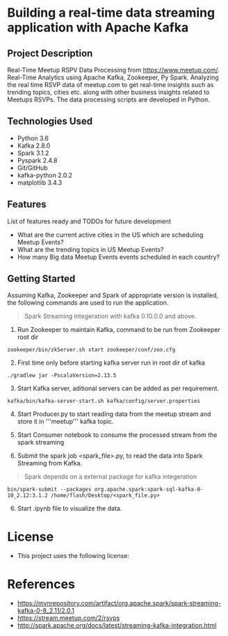 # Building a real-time data streaming application with Apache Kafka
## Project Description

Real-Time Meetup RSPV Data Processing from https://www.meetup.com/. Real-Time Analytics using Apache Kafka, Zookeeper, Py Spark. Analyzing the real time RSVP data of meetup.com to get real-time insights such as trending topics, cities etc. along with other business insights related to Meetups RSVPs. The data processing scripts are developed in Python.

## Technologies Used

* Python 3.6
* Kafka 2.8.0
* Spark 3.1.2
* Pyspark 2.4.8
* Git/GitHub
* kafka-python 2.0.2
* matplotlib 3.4.3  

## Features

List of features ready and TODOs for future development
* What are the current active cities in the US which are scheduling Meetup Events?
* What are the trending topics in US Meetup Events?
* How many Big data Meetup Events events scheduled in each country?

## Getting Started
   
Assuming Kafka, Zookeeper and Spark of appropriate version is installed, the following commands are used to run the application.

> Spark Streaming integeration with kafka 0.10.0.0 and above.

1. Run Zookeeper to maintain Kafka, command to be run from Zookeeper root dir
```
zookeeper/bin/zkServer.sh start zookeeper/conf/zoo.cfg
```
2. First time only before starting kafka server run in root dir of kafka
```
./gradlew jar -PscalaVersion=2.13.5
```

3. Start Kafka server, aditional servers can be added as per requirement.
```
kafka/bin/kafka-server-start.sh kafka/config/server.properties
```

4. Start Producer.py to start reading data from the meetup stream and store it in '''meetup''' kafka topic.

5. Start Consumer notebook to consume the processed stream from the spark streaming

5. Submit the spark job <spark_file>.py, to read the data into Spark Streaming from Kafka.
> Spark depends on a external package for kafka integeration
```
bin/spark-submit --packages org.apache.spark:spark-sql-kafka-0-10_2.12:3.1.2 /home/flash/Desktop/<spark_file.py>
```
6. Start <consumer>.ipynb file to visualize the data.

# License
- This project uses the following license: <MIT License>

# References
- https://mvnrepository.com/artifact/org.apache.spark/spark-streaming-kafka-0-8_2.11/2.0.1
- https://stream.meetup.com/2/rsvps
- http://spark.apache.org/docs/latest/streaming-kafka-integration.html
